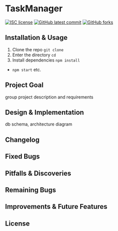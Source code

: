 # TaskManager

<!-- badges -->
[![ISC license](https://img.shields.io/badge/License-ISC-blue.svg)](https://www.isc.org/licenses/)
[![GitHub latest commit](https://img.shields.io/github/last-commit/Ultra-Instinct-js/main.svg)](https://github.com/Ultra-Instinct-js/main/commit/)
[![GitHub forks](https://img.shields.io/github/forks/Ultra-Instinct-js/main.svg)](https://github.com/Ultra-Instinct-js/main)

## Installation & Usage

1. Clone the repo `git clone `
2. Enter the directory `cd `
3. Install dependencies `npm install`
   
* `npm start` etc.

## Project Goal

group project description and requirements

## Design & Implementation

db schema, architecture diagram

## Changelog



## Fixed Bugs



## Pitfalls & Discoveries



## Remaining Bugs



## Improvements & Future Features



## License

